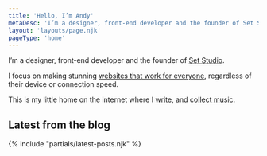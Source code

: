 ```yaml
---
title: 'Hello, I’m Andy'
metaDesc: 'I’m a designer, front-end developer and the founder of Set Studio.'
layout: 'layouts/page.njk'
pageType: 'home'
---
```


I’m a designer, front-end developer and the founder of [Set Studio](https://set.studio/).

I focus on making stunning [websites that work for everyone](https://buildexcellentwebsit.es/), regardless of their device or connection speed.

This is my little home on the internet where I [write](/blog/), and [collect music](/music-collection/).

## Latest from the blog
{% include "partials/latest-posts.njk" %}